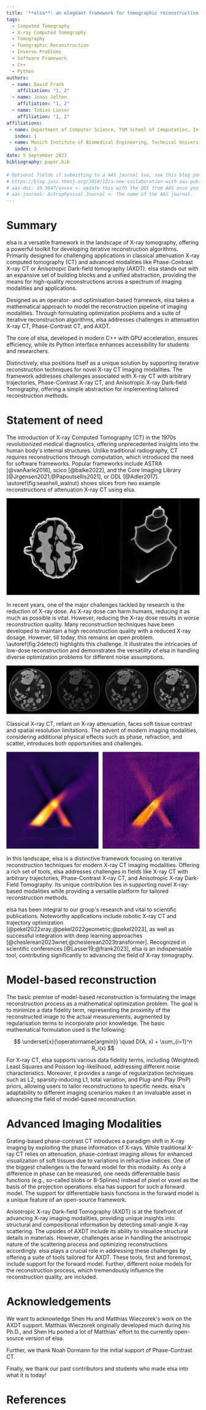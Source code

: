 ```yaml
---
title: '**elsa**: an elegeant framework for tomographic reconstruction'
tags:
  - Computed Tomography
  - X-ray Computed Tomography
  - Tomography
  - Tomographic Reconstruction
  - Inverse Problems
  - Software Framework
  - C++
  - Python
authors:
  - name: David Frank
    affiliation: "1, 2"
  - name: Jonas Jelten
    affiliation: "1, 2"
  - name: Tobias Lasser
    affiliation: "1, 2"
affiliations:
 - name: Department of Computer Science, TUM School of Computation, Information and Technology, Technical University of Munich, Munich, Germany
   index: 1
 - name: Munich Institute of Biomedical Engineering, Technical University of Munich, Munich, Germany
   index: 2
date: 5 September 2023
bibliography: paper.bib

# Optional fields if submitting to a AAS journal too, see this blog post:
# https://blog.joss.theoj.org/2018/12/a-new-collaboration-with-aas-publishing
# aas-doi: 10.3847/xxxxx <- update this with the DOI from AAS once you know it.
# aas-journal: Astrophysical Journal <- The name of the AAS journal.
---
```


# Summary

elsa is a versatile framework in the landscape of X-ray tomography, offering a powerful toolkit for developing iterative reconstruction algorithms. Primarily designed for challenging applications in classical attenuation X-ray computed tomography (CT) and advanced modalities like Phase-Contrast X-ray CT or Anisotropic Dark-field tomography (AXDT). elsa stands out with an expansive set of building blocks and a unified abstraction, providing the means for high-quality reconstructions across a spectrum of imaging modalities and applications.

Designed as an operator- and optimisation-based framework, elsa takes a mathematical approach to model the reconstruction pipeline of imaging modalities. Through formulating optimization problems and a suite of iterative reconstruction algorithms, elsa addresses challenges in attenuation X-ray CT, Phase-Contrast CT, and AXDT.

The core of elsa, developed in modern C++ with GPU acceleration, ensures efficiency, while its Python interface enhances accessibility for students and researchers.

Distinctively, elsa positions itself as a unique solution by supporting iterative reconstruction techniques for novel X-ray CT imaging modalities. The framework addresses challenges associated with X-ray CT with arbitrary trajectories, Phase-Contrast X-ray CT, and Anisotropic X-ray Dark-field Tomography, offering a simple abstraction for implementing tailored reconstruction methods.

# Statement of need

The introduction of X-ray Computed Tomography (CT) in the 1970s revolutionized medical diagnostics, offering unprecedented insights into the human body's internal structures. Unlike traditional radiography, CT requires reconstructions through computation, which introduced the need for software frameworks. Popular frameworks include ASTRA [@vanAarle2016], scico [@balke2022], and the Core Imaging Library [@Jrgensen2021;@Papoutsellis2021], or ODL [@Adler2017]. \autoref{fig:seashell_walnut} shows slices from two example reconstructions of attenuation X-ray CT using elsa.

![Example reconstructions of two different attenuation X-ray CT datasets. Left: Axial center slice of the walnut dataset from @meaney2022. Right: Lateral center slice of the seashell dataset from @kamutta2022.\label{fig:seashell_walnut}](imgs/seashell_walnut.png)

In recent years, one of the major challenges tackled by research is the reduction of X-ray dose. As X-ray dose can harm humans, reducing it as much as possible is vital. However, reducing the X-ray dose results in worse reconstruction quality. Many reconstruction techniques have been developed to maintain a high reconstruction quality with a reduced X-ray dosage. However, till today, this remains an open problem. \autoref{fig:2detect} highlights this challenge. It illustrates the intricacies of low-dose reconstruction and demonstrates the versatility of elsa in handling diverse optimization problems for different noise assumptions.


![Reconstruction of slice 29 of the 2DeteCT dataset [@kiss2023] visualizing the difference between high-dose and different low-dose reconstructions. The leftmost image displays a reconstruction using high-dose data, while the subsequent three images represent reconstructions using low-dose measurements. The variations in low-dose reconstructions account for different noise assumptions: Gaussian, nonstationary Gaussian, and Poisson. \label{fig:2detect}](imgs/2detect.png)

Classical X-ray CT, reliant on X-ray attenuation, faces soft tissue contrast and spatial resolution limitations. The advent of modern imaging modalities, considering additional physical effects such as phase, refraction, and scatter, introduces both opportunities and challenges.

![TODO: Some image of AXDT\label{fig:axdt}](imgs/axdt.png)

In this landscape, elsa is a distinctive framework focusing on iterative reconstruction techniques for modern X-ray CT imaging modalities. Offering a rich set of tools, elsa addresses challenges in fields like X-ray CT with arbitrary trajectories, Phase-Contrast X-ray CT, and Anisotropic X-ray Dark-Field Tomography. Its unique contribution lies in supporting novel X-ray-based modalities while providing a versatile platform for tailored reconstruction methods.

elsa has been integral to our group's research and vital to scientific publications. Noteworthy applications include robotic X-ray CT and trajectory optimization [@pekel2022xray;@pekel2022geometric;@pekel2023], as well as successful integration with deep learning approaches [@cheslerean2023wnet;@cheslerean2023transformer]. Recognized in scientific conferences [@Lasser19;@frank2023], elsa is an indispensable tool, contributing significantly to advancing the field of X-ray tomography.


# Model-based reconstruction

The basic premise of model-based reconstruction is formulating the image reconstruction process as a mathematical optimization problem. The goal is to minimize a data fidelity term, representing the proximity of the reconstructed image to the actual measurements, augmented by regularisation terms to incorporate prior knowledge. The basic mathematical formulation used is the following:

$$ \underset{x}{\operatorname{argmin}} \quad D(A, x) + \sum_{i=1}^n R_i(x) $$


For X-ray CT, elsa supports various data fidelity terms, including (Weighted) Least Squares and Poisson log-likelihood, addressing different noise characteristics. Moreover, it provides a range of regularization techniques such as L2, sparsity-inducing L1, total variation, and Plug-and-Play (PnP) priors, allowing users to tailor reconstructions to specific needs. elsa's adaptability to different imaging scenarios makes it an invaluable asset in advancing the field of model-based reconstruction.

# Advanced Imaging Modalities

Grating-based phase-contrast CT introduces a paradigm shift in X-ray imaging by exploiting the phase information of X-rays. While traditional X-ray CT relies on attenuation, phase-contrast imaging allows for enhanced visualization of soft tissues due to variations in refractive indices. One of the biggest challenges is the forward model for this modality. As only a difference in phase can be measured, one needs differentiable basis functions (e.g., so-called blobs or B-Splines) instead of pixel or voxel as the basis of the projection operations. elsa has support for such a forward model. The support for differentiable basis functions in the forward model is a unique feature of an open-source framework.

Anisotropic X-ray Dark-field Tomography (AXDT) is at the forefront of advancing X-ray imaging modalities, providing unique insights into structural and compositional information by detecting small-angle X-ray scattering. The upsides of AXDT include its ability to visualize structural details in materials. However, challenges arise in handling the anisotropic nature of the scattering process and optimizing reconstructions accordingly. elsa plays a crucial role in addressing these challenges by offering a suite of tools tailored for AXDT. These tools, first and foremost, include support for the forward model. Further, different noise models for the reconstruction process, which tremendously influence the reconstruction quality, are included.

# Acknowledgements

We want to acknowledge Shen Hu and Matthias Wieczorek's work on the AXDT support. Matthias Wieczorek originally developed much during his Ph.D., and Shen Hu ported a lot of Matthias' effort to the currently open-source version of elsa.

Further, we thank Noah Dormann for the initial support of Phase-Contrast CT.

Finally, we thank our past contributors and students who made elsa into what it is today!

# References

